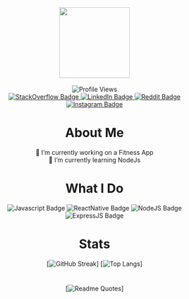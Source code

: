 <div id"header" align="center">
<img src="https://github.com/subhan-imran.png" height=160 width=160/>
  <br>
  <br>
<div id="badges">
  <img src="https://komarev.com/ghpvc/?username=subhan-imran&style=for-the-badge&color=20b2aa" alt="Profile Views"/>
  <br>
  <a href="https://stackoverflow.com/users/27598504/subhan-imran?tab=profile">
    <img src="https://img.shields.io/badge/Stack OverFlow-f48028?style=flat&logo=stackoverflow&logoColor=white" alt="StackOverflow Badge"/>
  </a>
  <a href="https://www.linkedin.com/in/subhan-imran-288a43224/">
    <img src="https://img.shields.io/badge/LinkedIn-0077b5?link=https://www.linkedin.com/in/subhan-imran-288a43224/&style=flat&logo=linkedin&logoColor=white" alt="LinkedIn Badge"/>
  </a>
  <a href="https://www.reddit.com/user/BachaBhaiya/">
    <img src="https://img.shields.io/badge/Reddit-ff4500?style=flat&logo=reddit&logoColor=white" alt="Reddit Badge"/>
  </a>
   <a href="https://www.instagram.com/bachabhaiya64/">
    <img src="https://img.shields.io/badge/Instagram-dd2a7b?style=flat&logo=instagram&logoColor=white" alt="Instagram Badge"/>
  </a>
</div>

  # About Me
📱 I’m currently working on a Fitness App<br>🌱 I’m currently learning NodeJs


# What I Do
<div>
   <img src="https://img.shields.io/badge/JAVASCRIPT-323330?style=for-the-badge&logo=javascript" alt="Javascript Badge"/>
   <img src="https://img.shields.io/badge/REACT NATIVE-355763?style=for-the-badge&logo=react" alt="ReactNative Badge"/>
   <img src="https://img.shields.io/badge/NODE.JS-005a32?style=for-the-badge&logo=node.js" alt="NodeJS Badge"/>
   <img src="https://img.shields.io/badge/EXPRESS.JS-303030?style=for-the-badge&logo=express" alt="ExpressJS Badge"/>
</div>

# Stats
[![GitHub Streak](http://github-readme-streak-stats.herokuapp.com?user=subhan-imran&theme=dark&background=000000)]
[![Top Langs](https://github-readme-stats.vercel.app/api/top-langs/?username=subhan-imran&layout=donut-vertical&theme=vision-friendly-dark)]

# 
[![Readme Quotes](https://quotes-github-readme.vercel.app/api?type=vertical&theme=nord&quote=Sic%20Parvis%20Magna&author=Nathan%20Drake)]

</div>
